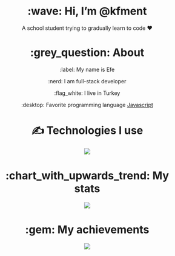 <div align="center">
<h1> :wave: Hi, I’m @kfment </h1>
<p> A school student trying to gradually learn to code ❤ </p>
  
<h1> :grey_question: About </h1>
  <p> :label: My name is Efe </p>
  <p> :nerd: I am full-stack developer </p>
  <p> :flag_white: I live in Turkey </p>
  <p> :desktop: Favorite programming language <a href="https://en.wikipedia.org/wiki/JavaScript"> Javascript </a> </p>


<h1> ✍ Technologies I use </h1>
<img src="https://skillicons.dev/icons?i=js,ts,cs,react,nodejs,mongodb,html,css,vscode,atom,py,django,discord,github,stackoverflow&theme=dark" />

<h1> :chart_with_upwards_trend: My stats </h1>
<img src="https://github-readme-stats.vercel.app/api?username=kfment&show_icons=true&theme=dark" />

<h1> :gem: My achievements </h1>
<img src="https://github-profile-trophy.vercel.app/?username=kfment&theme=onedark" />

